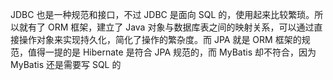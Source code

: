 

JDBC 也是一种规范和接口，不过 JDBC 是面向 SQL 的，使用起来比较繁琐。所以就有了 ORM 框架，建立了 Java 对象与数据库表之间的映射关系，可以通过直接操作对象来实现持久化，简化了操作的繁杂度。而 JPA 就是 ORM 框架的规范，值得一提的是 Hibernate 是符合 JPA 规范的，而 MyBatis 却不符合，因为 MyBatis 还是需要写 SQL 的